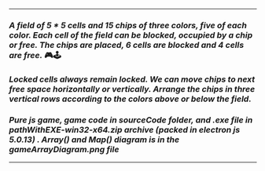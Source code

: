 ***
### _A field of 5 * 5 cells and 15 chips of three colors, five of each color. Each cell of the field can be blocked, occupied by a chip or free. The chips are placed, 6 cells are blocked and 4 cells are free._ 🎮🕹️
### _Locked cells always remain locked. We can move chips to next free space horizontally or vertically. Arrange the chips in three vertical rows according to the colors above or below the field._
### _Pure js game, game code in sourceCode folder, and .exe file in pathWithEXE-win32-x64.zip archive (packed in electron js 5.0.13) . Array() and Map() diagram is in the gameArrayDiagram.png file_
***
